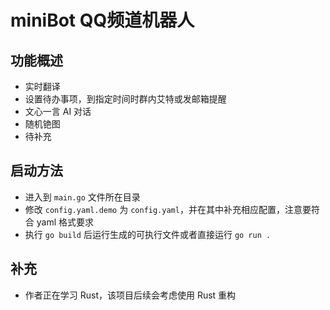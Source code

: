 # miniBot QQ频道机器人

## 功能概述
- 实时翻译
- 设置待办事项，到指定时间时群内艾特或发邮箱提醒
- 文心一言 AI 对话
- 随机铯图
- 待补充


## 启动方法
- 进入到 `main.go` 文件所在目录
- 修改 `config.yaml.demo` 为 `config.yaml`，并在其中补充相应配置，注意要符合 yaml 格式要求
- 执行 `go build` 后运行生成的可执行文件或者直接运行 `go run .`

## 补充
- 作者正在学习 Rust，该项目后续会考虑使用 Rust 重构
